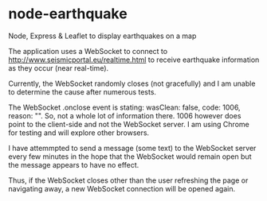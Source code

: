 # node-earthquake
Node, Express &amp; Leaflet to display earthquakes on a map

The application uses a WebSocket to connect to http://www.seismicportal.eu/realtime.html to receive earthquake information as they occur (near real-time).

Currently, the WebSocket randomly closes (not gracefully) and I am unable to determine the cause after numerous tests.  

The WebSocket .onclose event is stating: wasClean: false, code: 1006, reason: "".  So, not a whole lot of information there.  1006 however does point to the client-side and not the WebSocket server.  I am using Chrome for testing and will explore other browsers.

I have attemmpted to send a message (some text) to the WebSocket server every few minutes in the hope that the WebSocket would remain open but the message appears to have no effect.

Thus, if the WebSocket closes other than the user refreshing the page or navigating away, a new WebSocket connection will be opened again.


